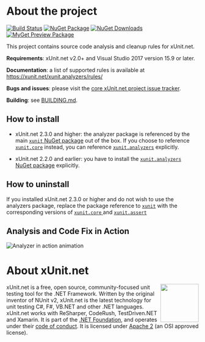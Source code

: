 # About the project

[![Build Status](https://img.shields.io/endpoint.svg?url=https%3A%2F%2Factions-badge.atrox.dev%2Fxunit%2Fxunit.analyzers%2Fbadge%3Fref%3Dmain&style=flat&label=build)](https://actions-badge.atrox.dev/xunit/xunit.analyzers/goto?ref=main)
[![NuGet Package](https://img.shields.io/nuget/v/xunit.analyzers.svg?style=flat-square&logo=nuget)](https://www.nuget.org/packages/xunit.analyzers/)
[![NuGet Downloads](https://img.shields.io/nuget/dt/xunit.analyzers.svg?style=flat-square&logo=nuget)](https://www.nuget.org/packages/xunit.analyzers/)
[![MyGet Preview Package](https://img.shields.io/myget/xunit/vpre/xunit.analyzers.svg?style=flat-square&label=myget&logo=nuget)](https://www.myget.org/feed/xunit/package/nuget/xunit.analyzers)

This project contains source code analysis and cleanup rules for xUnit.net.

**Requirements**: xUnit.net v2.0+ and Visual Studio 2017 version 15.9 or later.

**Documentation**: a list of supported rules is available at https://xunit.net/xunit.analyzers/rules/

**Bugs and issues**: please visit the [core xUnit.net project issue tracker](https://github.com/xunit/xunit/issues).

**Building**: see [BUILDING.md](BUILDING.md).

## How to install

- xUnit.net 2.3.0 and higher: the analyzer package is referenced by the main [`xunit` NuGet package](https://www.nuget.org/packages/xunit) out of the box. If you choose to reference [`xunit.core`](https://www.nuget.org/packages/xunit.core) instead, you can reference [`xunit.analyzers`](https://www.nuget.org/packages/xunit.analyzers) explicitly.

- xUnit.net 2.2.0 and earlier: you have to install the [`xunit.analyzers` NuGet package](https://www.nuget.org/packages/xunit.analyzers) explicitly.

## How to uninstall

If you installed xUnit.net 2.3.0 or higher and do not wish to use the analyzers package, replace the package reference to [`xunit`](https://www.nuget.org/packages/xunit) with the corresponding versions of [`xunit.core` ](https://www.nuget.org/packages/xunit.core) and [`xunit.assert`](https://www.nuget.org/packages/xunit.assert)

## Analysis and Code Fix in Action

![Analyzer in action animation](https://cloud.githubusercontent.com/assets/607223/25752060/fb4af444-316b-11e7-9e7c-fc69ade132fb.gif)

# About xUnit.net

[<img align="right" width="100px" src="https://raw.githubusercontent.com/xunit/media/main/dotnet-foundation.svg" />](https://dotnetfoundation.org/projects/project-detail/xunit)

xUnit.net is a free, open source, community-focused unit testing tool for the .NET Framework. Written by the original inventor of NUnit v2, xUnit.net is the latest technology for unit testing C#, F#, VB.NET and other .NET languages. xUnit.net works with ReSharper, CodeRush, TestDriven.NET and Xamarin. It is part of the [.NET Foundation](https://www.dotnetfoundation.org/), and operates under their [code of conduct](https://www.dotnetfoundation.org/code-of-conduct). It is licensed under [Apache 2](https://opensource.org/licenses/Apache-2.0) (an OSI approved license).
